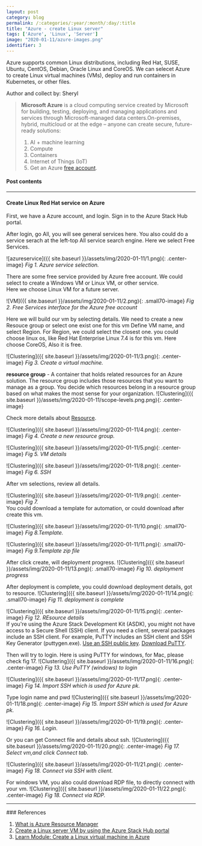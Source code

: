 ```yaml
---
layout: post
category: blog
permalink: /:categories/:year/:month/:day/:title
title: "Azure - create Linux server"
tags: ['Azure', 'Linux', 'Server']
image: "2020-01-11/azure-images.png"
identifier: 3
---
```

Azure supports common Linux distributions, including Red Hat, SUSE, Ubuntu, CentOS, Debian, Oracle Linux and CoreOS. We can selecet Azure to create Linux virtual machines (VMs), deploy and run containers in Kubernetes, or other files.

Author and collect by: Sheryl

<!--more-->

<blockquote class="tip">
 <strong>Microsoft Azure</strong> is a cloud computing service created by Microsoft for building, testing, deploying, and managing applications and services through Microsoft-managed data centers.On-premises, hybrid, multicloud or at the edge – anyone can create secure, future-ready solutions:
   <ol>    
    <li>
      AI + machine learning
    </li>
    <li>
      Compute
    </li>
    <li>
	Containers
	</li>
    <li>
	Internet of Things (IoT)
	</li>
	<li>
      Get an Azure <a href="https://azure.microsoft.com/">free account</a>.
    </li>
  </ol>
</blockquote>

<div class="list-of-contents">
  <h4>Post contents</h4>
  <ul></ul>
</div>


<hr class="with-margin">
<h4 class="header" id="quantization">Create Linux Red Hat service on Azure</h4>

First, we have a Azure account, and login. Sign in to the Azure Stack Hub portal.

After login, go All, you will see general services here. You also could do a service serach at the left-top All service search engine.  Here we select Free Services.

![azureservice]({{ site.baseurl }}/assets/img/2020-01-11/1.png){: .center-image}
<em class="figure">Fig 1. Azure service selection.
</em>
<br>

There are some free service provided by Azure free account. 
We could select to create a Windows VM or Linux VM, or other service.  
Here we choose Linux VM for a future server.

![VM]({{ site.baseurl }}/assets/img/2020-01-11/2.png){: .small70-image}
<em class="figure">Fig 2. Free Services interface for the Azure free account</em>
<br>

Here we will build our vm by selecting details.
We need to create a new Resouce group or select one exist one for this vm
Define VM name, and select Region. For Region, we could select the closest one.
you could choose linux os, like Red Hat Enterprise Linux 7.4 is for this vm. Here choose CoreOS, Also it is free.

![Clustering]({{ site.baseurl }}/assets/img/2020-01-11/3.png){: .center-image}
<em class="figure">Fig 3. Create a virtual machine.</em>
<br>

<strong>resource group</strong> - A container that holds related resources for an Azure solution. The resource group includes those resources that you want to manage as a group. You decide which resources belong in a resource group based on what makes the most sense for your organization.
![Clustering]({{ site.baseurl }}/assets/img/2020-01-11/scope-levels.png.png){: .center-image}

Check more details about <a href="https://docs.microsoft.com/en-us/azure/azure-resource-manager/management/overview">Resource</a>.


![Clustering]({{ site.baseurl }}/assets/img/2020-01-11/4.png){: .center-image}
<em class="figure">Fig 4. Create a new resource group. </em>
<br>

![Clustering]({{ site.baseurl }}/assets/img/2020-01-11/5.png){: .center-image}
<em class="figure">Fig 5. VM details </em>
<br>

![Clustering]({{ site.baseurl }}/assets/img/2020-01-11/8.png){: .center-image}
<em class="figure">Fig 6. SSH</em>
<br>

After vm selections, review all details. 

![Clustering]({{ site.baseurl }}/assets/img/2020-01-11/9.png){: .center-image}
<em class="figure">Fig 7. </em>
<br>
You could download a template for automation, or could download after create this vm.

![Clustering]({{ site.baseurl }}/assets/img/2020-01-11/10.png){: .small70-image}
<em class="figure">Fig 8.Template.</em>
<br>

![Clustering]({{ site.baseurl }}/assets/img/2020-01-11/11.png){: .small70-image}
<em class="figure">Fig 9.Template zip file </em>
<br>

After click create, will deployment progress.
![Clustering]({{ site.baseurl }}/assets/img/2020-01-11/13.png){: .small70-image}
<em class="figure">Fig 10. deployment progress</em>
<br>

After deployment is complete, you could download deployment details, got to resource.
![Clustering]({{ site.baseurl }}/assets/img/2020-01-11/14.png){: .small70-image}
<em class="figure">Fig 11. deployment is complete </em>
<br>

![Clustering]({{ site.baseurl }}/assets/img/2020-01-11/15.png){: .center-image}
<em class="figure">Fig 12. REsource details</em>
<br>
If you're using the Azure Stack Development Kit (ASDK), you might not have access to a Secure Shell (SSH) client. If you need a client, several packages include an SSH client. For example, PuTTY includes an SSH client and SSH Key Generator (puttygen.exe). 
<a href="https://docs.microsoft.com/en-us/azure-stack/user/azure-stack-dev-start-howto-ssh-public-key?view=azs-2002">Use an SSH public key</a>. 
<a href="https://www.putty.org/">Download PuTTY</a>. 

Then will try to login. Here is using PuTTY for windows, for Mac, please check fig 17.
![Clustering]({{ site.baseurl }}/assets/img/2020-01-11/16.png){: .center-image}
<em class="figure">Fig 13. Use PuTTY (windows) to login</em>
<br>

![Clustering]({{ site.baseurl }}/assets/img/2020-01-11/17.png){: .center-image}
<em class="figure">Fig 14. Import SSH which is used for Azure pk.</em>
<br>

Type login name and pwd
![Clustering]({{ site.baseurl }}/assets/img/2020-01-11/18.png){: .center-image}
<em class="figure">Fig 15. Import SSH which is used for Azure pk.</em>
<br>


![Clustering]({{ site.baseurl }}/assets/img/2020-01-11/19.png){: .center-image}
<em class="figure">Fig 16. Login.</em>
<br>

Or you can get Connect file and details about ssh.
![Clustering]({{ site.baseurl }}/assets/img/2020-01-11/20.png){: .center-image}
<em class="figure">Fig 17. Select vm,and click Connect tab.</em>
<br>

![Clustering]({{ site.baseurl }}/assets/img/2020-01-11/21.png){: .center-image}
<em class="figure">Fig 18. Connect via SSH with client.</em>
<br>

For windows VM, you also could download RDP file, to directly connect with your vm.
![Clustering]({{ site.baseurl }}/assets/img/2020-01-11/22.png){: .center-image}
<em class="figure">Fig 18. Connect via RDP.</em>
<br>


<hr class="with-margin">
### References

<ol>
  <li><a href="https://docs.microsoft.com/en-us/azure/azure-resource-manager/management/overview">What is Azure Resource Manager</a></li>
  <li><a href="https://docs.microsoft.com/en-us/azure-stack/user/azure-stack-quick-linux-portal?view=azs-2002"> Create a Linux server VM by using the Azure Stack Hub portal</a></li>
  <li><a href="https://docs.microsoft.com/en-us/learn/modules/create-linux-virtual-machine-in-azure/">Learn Module: Create a Linux virtual machine in Azure</a></li>
</ol>
